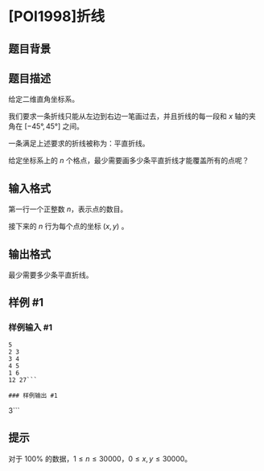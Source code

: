 # [POI1998]折线

## 题目背景



## 题目描述

给定二维直角坐标系。

我们要求一条折线只能从左边到右边一笔画过去，并且折线的每一段和 $x$ 轴的夹角在 $[-45°, 45°]$ 之间。

一条满足上述要求的折线被称为：平直折线。

给定坐标系上的 $n$ 个格点，最少需要画多少条平直折线才能覆盖所有的点呢？

## 输入格式

第一行一个正整数 $n$，表示点的数目。

接下来的 $n$ 行为每个点的坐标 $(x, y)$ 。

## 输出格式

最少需要多少条平直折线。

## 样例 #1

### 样例输入 #1
```
5
2 3
3 4
4 5
1 6
12 27```

### 样例输出 #1

```
3```

## 提示

对于 $100\%$ 的数据，$1\le n\le30000$，$0\le x,y\le 30000$。
